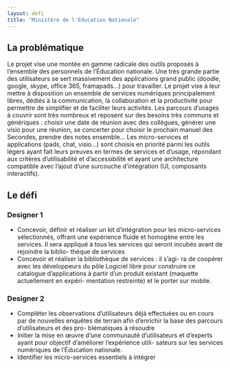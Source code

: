 ```yaml
---
layout: defi
title: "Ministère de l'Education Nationale"
---
```



## La problématique

Le projet vise une montée en gamme radicale des outils proposés à l’ensemble des personnels de l’Éducation nationale. Une très grande partie des utilisateurs se sert massivement des applications grand public (doodle, google, skype, office 365, framapads…) pour travailler. Le projet vise à leur mettre à disposition un ensemble de services numériques principalement libres, dédiés à la communication, la collaboration et la productivité pour permettre de simplifier et de faciliter leurs activités.
Les parcours d’usages à couvrir sont très nombreux et reposent sur des besoins très communs et génériques : choisir une date
de réunion avec des collègues, générer une visio pour une réunion, se concerter pour choisir le prochain manuel des Secondes, prendre des notes ensemble... Les micro-services et applications (pads, chat, visio...) sont choisis en priorité parmi les outils légers ayant fait leurs preuves en termes de services et d’usage, répondant aux critères d’utilisabilité et d’accessibilité et ayant une architecture compatible avec l’ajout d’une surcouche d’intégration (UI, composants interactifs).

## Le défi

### Designer 1

- Concevoir, définir et réaliser un kit d’intégration pour les
micro-services sélectionnés, offrant une expérience fluide
et homogène entre les services. Il sera appliqué à tous les
services qui seront incubés avant de rejoindre la biblio-
thèque de services
- Concevoir et réaliser la bibliothèque de services : il s’agi-
ra de coopérer avec les développeurs du pôle Logiciel
libre pour construire ce catalogue d’applications à partir
d’un produit existant (maquette actuellement en expéri-
mentation restreinte) et le porter sur mobile.

### Designer 2

- Compléter les observations d’utilisateurs déjà effectuées
ou en cours par de nouvelles enquêtes de terrain afin
d’enrichir la base des parcours d’utilisateurs et des pro-
blématiques à résoudre
- Initier la mise en œuvre d’une communauté d’utilisateurs et
d’experts ayant pour objectif d’améliorer l’expérience utili-
sateurs sur les services numériques de l’Éducation nationale.
- Identifier les micro-services essentiels à intégrer
